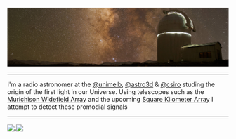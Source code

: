 ![Photo of the Milky Way over a Telescope in the Himalayas, taken by Aman](hanle.jpg)
<!-- ### :new_moon: :waxing_crescent_moon: :first_quarter_moon: :waxing_gibbous_moon: :full_moon: :waning_gibbous_moon: :last_quarter_moon: :waning_crescent_moon: :new_moon: -->

<!-- <div align="center"><h3 style="text-align:center">🌑 &nbsp&nbsp🌒&nbsp&nbsp 🌓&nbsp&nbsp 🌔&nbsp&nbsp 🌕&nbsp&nbsp 🌖&nbsp&nbsp 🌗&nbsp&nbsp 🌘&nbsp&nbsp 🌑</h3></div> -->

---
I'm a radio astronomer at the 
[@unimelb](https://astro.physics.unimelb.edu.au/), 
[@astro3d](https://astro3d.org.au/) & 
[@csiro](https://www.csiro.au/en/research/technology-space/astronomy-space) 
studing the origin of the first light in our Universe. Using telescopes such
as the [Murichison Widefield Array](https://www.mwatelescope.org/) and the 
upcoming [Square Kilometer Array](https://www.skao.int/en) I attempt to 
detect these promodial signals

---

<a href="https://github.com/anuraghazra/github-readme-stats">
  <img height=200 align="center" src="https://github-readme-stats.vercel.app/api?username=amanchokshi&rank_icon=github&show_icons=true&title_color=fff&icon_color=FCAD61&text_color=9f9f9f&bg_color=00000000&include_all_commits=true&card_width=480" />
</a>
<a href="https://github.com/anuraghazra/convoychat">
  <img height=200 align="center" src="https://github-readme-stats.vercel.app/api/top-langs/?username=amanchokshi&size_weight=0.5&count_weight=0.5&hide=vim%20script&title_color=fff&icon_color=FCAD61&text_color=9f9f9f&bg_color=00000000&hide_title=true&card_width=396" />
</a>
